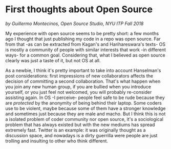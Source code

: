 # First thoughts about Open Source
*by Guillermo Montecinos, Open Source Studio, NYU ITP Fall 2018*

My experience with open source seems to be pretty short: a few months ago I thought that just publishing my code in a repo was open source.
Far from that -as can be extracted from Kagan's and Harihareswara's texts- OS is mostly a community of people with similar interests that work -in different ways- for a common goal. Considering that, what I believed as open source clearly was just a taste of it, but not OS at all.

As a newbie, I think it's pretty important to take into account Hanselman's post considerations: first impressions of new collaborators affects the decision of committing a second collaboration. That's what happen when you join any new human group, if you are bullied when you introduce yourself, or you just feel not welcomed, you will probably re-consider assisting again. In OS -I perceive- people feel safe to be rude because they are *protected* by the anonymity of being behind their laptop. Some coders use to be violent, maybe because some of them have a stronger knowledge and sometimes just because they are male and macho. But I think this is not a isolated problem of coder community nor open source, it's a sociological problem that has always existed but with the new mediums has spread extremely fast. Twitter is an example: it was originally thought as a discussion space, and nowadays is a dirty guerrilla were people are just trolling and insulting to other who think different.
